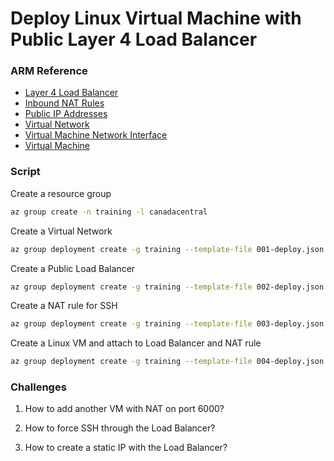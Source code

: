# Deploy Linux Virtual Machine with Public Layer 4 Load Balancer

### ARM Reference

* [Layer 4 Load Balancer](https://docs.microsoft.com/en-us/azure/templates/microsoft.network/loadbalancers)
* [Inbound NAT Rules](https://docs.microsoft.com/en-us/azure/templates/microsoft.network/loadbalancers/inboundnatrules)
* [Public IP Addresses](https://docs.microsoft.com/en-us/azure/templates/microsoft.network/publicipaddresses)
* [Virtual Network](https://docs.microsoft.com/en-us/azure/templates/microsoft.network/virtualnetworks)
* [Virtual Machine Network Interface](https://docs.microsoft.com/en-us/azure/templates/microsoft.network/networkinterfaces)
* [Virtual Machine](https://docs.microsoft.com/en-us/azure/templates/microsoft.compute/virtualmachines)


### Script

Create a resource group
```bash
az group create -n training -l canadacentral
```

Create a Virtual Network
```bash
az group deployment create -g training --template-file 001-deploy.json
```

Create a Public Load Balancer
```bash
az group deployment create -g training --template-file 002-deploy.json
```

Create a NAT rule for SSH
```bash
az group deployment create -g training --template-file 003-deploy.json
```

Create a Linux VM and attach to Load Balancer and NAT rule
```bash
az group deployment create -g training --template-file 004-deploy.json
```

### Challenges

1. How to add another VM with NAT on port 6000?

2. How to force SSH through the Load Balancer?

3. How to create a static IP with the Load Balancer?